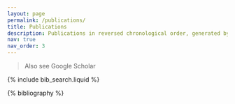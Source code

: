 ```yaml
---
layout: page
permalink: /publications/
title: Publications
description: Publications in reversed chronological order, generated by jekyll-scholar.
nav: true
nav_order: 3
---
```

> Also see Google Scholar

<!-- _pages/publications.md -->

<!-- Bibsearch Feature -->

{% include bib_search.liquid %}

<div class="publications">

{% bibliography %}

</div>
